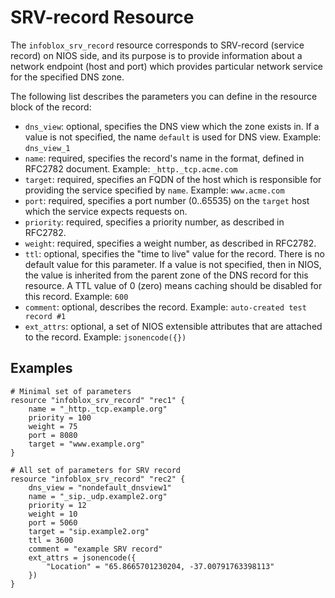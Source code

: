 # SRV-record Resource

The `infoblox_srv_record` resource corresponds to SRV-record (service record) on NIOS side, and its purpose is to provide
information about a network endpoint (host and port) which provides particular network service for the specified DNS zone.

The following list describes the parameters you can define in the resource block of the record:

* `dns_view`: optional, specifies the DNS view which the zone exists in. If a value is not specified, the name `default` is used for DNS view. Example: `dns_view_1`
* `name`: required, specifies the record's name in the format, defined in RFC2782 document. Example: `_http._tcp.acme.com`
* `target`: required, specifies an FQDN of the host which is responsible for providing the service specified by `name`. Example: `www.acme.com`
* `port`: required, specifies a port number (0..65535) on the `target` host which the service expects requests on.
* `priority`: required, specifies a priority number, as described in RFC2782.
* `weight`: required, specifies a weight number, as described in RFC2782.
* `ttl`: optional, specifies the "time to live" value for the record. There is no default value for this parameter. If a value is not specified, then in NIOS, the value is inherited from the parent zone of the DNS record for this resource. A TTL value of 0 (zero) means caching should be disabled for this record. Example: `600`
* `comment`: optional, describes the record. Example: `auto-created test record #1`
* `ext_attrs`: optional, a set of NIOS extensible attributes that are attached to the record. Example: `jsonencode({})`

## Examples

```hcl
# Minimal set of parameters
resource "infoblox_srv_record" "rec1" {
    name = "_http._tcp.example.org"
    priority = 100
    weight = 75
    port = 8080
    target = "www.example.org"
} 

# All set of parameters for SRV record
resource "infoblox_srv_record" "rec2" {
    dns_view = "nondefault_dnsview1"
    name = "_sip._udp.example2.org"
    priority = 12
    weight = 10
    port = 5060
    target = "sip.example2.org"
    ttl = 3600
    comment = "example SRV record"
    ext_attrs = jsonencode({
        "Location" = "65.8665701230204, -37.00791763398113"
    })
}
```
